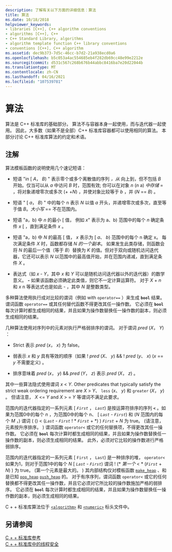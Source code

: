 ```yaml
---
description: 了解有关以下方面的详细信息：算法
title: 算法
ms.date: 10/18/2018
helpviewer_keywords:
- libraries [C++], C++ algorithm conventions
- algorithms [C++], C++
- C++ Standard Library, algorithms
- algorithm template function C++ library conventions
- conventions [C++], C++ algorithm
ms.assetid: dec9b373-7d5c-46cc-b7d2-21a938ecd0a6
ms.openlocfilehash: b5c053a4ac554685eb4f282db69cc48e99e2212e
ms.sourcegitcommit: d531c567c268b676b44abbc8416ba7e20d22044b
ms.translationtype: MT
ms.contentlocale: zh-CN
ms.lasthandoff: 04/16/2021
ms.locfileid: "107539781"
---
```

# <a name="algorithms"></a>算法

算法是 C++ 标准库的基础部分。 算法不与容器本身一起使用，而与迭代器一起使用。 因此，大多数（如果不是全部）C++ 标准库容器都可以使用相同的算法。 本部分讨论 C++ 标准库算法的约定和术语。

## <a name="remarks"></a>注解

算法模板函数的说明使用几个速记短语：

- 短语 "in \[ *A*， *B*) " 表示零个或多个离散值的序列 *，从* 向上到，但不包括 *B* 开始。仅当可以从 *a* 中访问 *B* 时，范围有效; 你可以在对象 *n* (*n* a) *中存储*  =   ，将对象递增零次或多次 (+ +*N*) ，并使对象比较等于 *b* ，并 (*N*  ==  *B*) 。

- 短语 " \[ *a*， *B*) " 中的每个 n 表示 *N* 以值 *a* 开头，并递增零次或多次，直至等于值 *B*。*大小写*  ==  不在范围内。

- 短语 "a，b) 中 *n* 的最小 \[ 值， 例如 *x*" 表示为 a、b) 范围中的每个 *n* 确定条件 *x* \[ ，直到满足条件 *x* 。

- 短语 "a，b) 中 *N* 的最高 \[ 值，  *x* 表示为  \[ *a*、 *b*) 范围中的每个 n 确定 x。 每次满足条件 *X* 时，函数都存储 *N* *的一个副本*。 如果发生此类存储，则函数会将 *N* 的最后一个值（等于 *B*）替换为 *K* 的值。但对于双向或随机访问迭代器，它还可以表示 *N* 以范围中的最高值开始，并在范围内递减，直到满足条件 *X* 。

- 表达式（如 *x*  -  *Y*，其中 *x* 和 *Y* 可以是随机访问迭代器以外的迭代器）的数学意义。 **-** 如果该函数必须确定此类值，则它不一定计算运算符。 对于 *X*  +  *n* 和 *x* n 等表达式也是如此  -  ，其中 *N* 是整数类型。

多种算法使用执行成对比较的谓词（例如 with `operator==` ）来生成 **`bool`** 结果。 谓词函数 `operator==` 或其任何替代函数不得更改其任一操作数。 它必须在 **`bool`** 每次计算时都生成相同的结果，并且如果为操作数替换任一操作数的副本，则必须生成相同的结果。

几种算法使用对序列中的元素对执行严格弱排序的谓词。 对于谓词 *pred* (*X*， *Y*) ：

- Strict 表示 *pred* (*x*， *x*) 为 false。

- 弱表示 *x* 和 *y* 具有等效的顺序（如果 \! *pred* (*X*、 *y*)  && \! *pred* (*y*、 *x*)  (*x*  ==  *y* 不需要定义) 。

- 排序意味着 *pred* (*x*， *y*)  && *pred* (*Y*， *z*) 表示 *pred* (*X*， *z*) 。

其中一些算法隐式使用谓词 *x* \< *Y*. Other predicates that typically satisfy the strict weak ordering requirement are *X* > *Y*、 `less` (*x*、 *y*) 和 `greater` (*X*， *y*) 。 但请注意， *X* \<= *Y* and *X* > =  *Y* 等谓词不满足此要求。

范围内的迭代器指定的一系列元素 \[ *`First`* ， *`Last`*) 是按运算符排序的序列 **`<`** 。如果为范围0中的每个 *n* ，为范围0中的每个 n、 \[ *`Last`*  -  *`First`*) 和 (*N* 范围内的每个 *M* ，) 谓词 ( () < (*`Last`*  -  *`First`* \! \* *`First`*  +   \*) ) *`First`*  +  *N* 为 true。  (请注意，元素按升序排序。 ) 谓词函数 `operator<` 或它的任何替换项，不得更改其任一操作数。 它必须在 **`bool`** 每次计算时都生成相同的结果，并且如果为操作数替换任一操作数的副本，则必须生成相同的结果。 此外，必须对它比较的操作数进行严格弱排序。

范围内的迭代器指定的一系列元素 \[ `First` ， `Last`) 是一种排序的堆， `operator<` 如果为1，则对于范围1中的每个 *N* \[ *`Last`*  -  *`First`*) 谓词 \! (\* _第一个_  <  \* (*`First`*  +  *N*) ) 为 true。  (第一个元素是最大的。 ) 其内部结构仅对模板函数 [`make_heap`](algorithm-functions.md#make_heap) 、和是已知 [`pop_heap`](algorithm-functions.md#pop_heap) [`push_heap`](algorithm-functions.md#push_heap) 的。 对于有序序列，谓词函数 `operator<` 或它的任何替换都不得更改其任一操作数，并且它必须对它所比较的操作数施加严格的弱排序。 它必须在 **`bool`** 每次计算时都生成相同的结果，并且如果为操作数替换任一操作数的副本，则必须生成相同的结果。

C + + 标准库算法位于 [`<algorithm>`](algorithm.md) 和 [`<numeric>`](numeric.md) 标头文件中。

## <a name="see-also"></a>另请参阅

[C + + 标准库参考](cpp-standard-library-reference.md)\
[C + + 标准库中的线程安全](thread-safety-in-the-cpp-standard-library.md)
